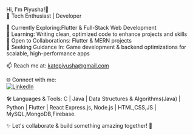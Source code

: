 Hi, I'm Piyusha!👋  
🚀 Tech Enthusiast | Developer  

🔭 Currently Exploring:Flutter & Full-Stack Web Development  
🌱 Learning: Writing clean, optimized code to enhance projects and skills  
👯 Open to Collaborations: Flutter & MERN projects  
🤝 Seeking Guidance In: Game development & backend optimizations for scalable, high-performance apps  

📫 Reach me at: katepiyusha@gmail.com  

🌐 Connect with me:  
[![LinkedIn](https://img.shields.io/badge/LinkedIn-0A66C2?style=for-the-badge&logo=linkedin&logoColor=white)](https://www.linkedin.com/in/piyusha-kate-4722342ba/)  

🛠️ Languages & Tools:
C | Java | Data Structures & Algorithms(Java) | Python | Flutter |  React Express.js, Node.js |  HTML,CSS,JS | MySQL,MongoDB,Firebase.

✨ Let's collaborate & build something amazing together! 🚀  
